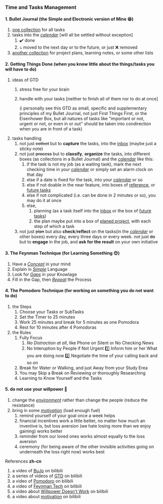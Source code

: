 ### Time and Tasks Management

#### 1. **B**ullet **J**ournal (the Simple and Electronic version of Mine :laughing:)

1. <u>one collection</u> for all tasks
2. tasks into the *<u>calendar</u>* [will all be settled without exception]
   1. :heavy_check_mark: done
   2. :arrow_heading_down: moved to the next day or to the future, or​ just :x: removed
3. <u>another collection</u> for project plans, learning notes, or some other lists

#### 2. **G**etting **T**hings **D**one (when you know little about the things/tasks you will have to do​)

1. ideas of GTD
   1. stress free for your brain
   
   2. handle with your tasks [neither to finish all of them nor to do at once]
   
      (i personally see this GTD as small, specific and supplementary principles of my Bullet Journal, not just First Things First, or the Eisenhower Box, but all natures of tasks like "important or not, urgent or not, or even in or out" should be taken into condirection when you are in front of a task)
2. tasks handling
   1. not just ~~collect~~ but to **capture** the tasks, into the <u>inbox</u> (maybe just a sticky note)
   2. not just ~~process~~ but to **classify**, **organize** the tasks, into different boxes (as collections in a Bullet Journal) and the *<u>calendar</u>* like this: 
      1. if the task is not my job (as a waiting task), mark the next checking time in your *<u>calendar</u>* or simply set an alarm clock on that day
      2. else if a date is fixed for the task, into your *<u>calendar</u>* or so 
      3. else if not doable in the near feature, into boxes of <u>reference</u>, or <u>future tasks</u>
      4. else if not complicated (i.e. can be done in 2 minutes or so), you may do it at once
      5. else,  
         1. planning (as a task itself into the <u>inbox</u> or the box of <u>future tasks</u>)
         2. the plan maybe put into a box of <u>planed project</u>, with each step of which a task
   3. not just ~~plan~~ but also **check**/**reflect** on the tasks(in the *<u>calendar</u>* or other boxes) every day, every three days or every week. not just ~~do~~ but to **engage** in the job, and **ask for the result** on your own initiative 

#### 3. The Feynman Technique (for Learning Something :blush:)

1. Have a *<u>Concept</u>* in your mind
2. Explain in *<u>Simple</u>* Language
3. Look for *<u>Gaps</u>* in your Knowlage
4. Fill in the Gap, then *<u>Repeat</u>* the Process

#### 4. The Pomodoro Technique (for working on something you do not want to do​)

1. the Steps
   1. Choose your Tasks or SubTasks
   2. Set the Timer to 25 minutes
   3. Work 25 minutes and break for 5 minutes as one Pomodora
   4. Rest for 10 minutes after 4 Pomodoras
2. the Rules
   1. Fully Focus
      1. *No Distraction at all*, like Phone on Silent or No Checking News
      2. No Interuption by People if Not Urgent 
         :one: Inform him or her What you are doing now
         :two: ​Negotiate the time of your calling back and so on
   2. Break for Water or Walking, and just Away from your Study Erea
   3. You may Skip a Break on Reviewing or thoroughly Researching 
   4. Learning to Know Yourself and the Tasks

#### 5. do not use your willpower :rocket: 

1. change the *<u>environment</u>* rather than change the people (reduce the resistance)
2. bring in some *<u>motivation</u>* (load enough fuel) 
   1. remind yourself of your goal once a week helps 
   2. financial incentives work a little better, no matter how much an inventive is,
      but loss aversion (we hate losing more than we enjoy gaining) works better
   4. reminder from our loved ones works almost equally to the loss aversion
   5. ceremony (for being aware of the other invisible activities going on underneath the loss right now) works best





References **zh-cn** 

1. a video of [BuJo](https://www.bilibili.com/video/av67594077) on bilibili
2. a series of videos of [GTD](https://www.bilibili.com/video/av73280139) on bilibili
3. a video of [Pomodoro](https://www.bilibili.com/video/av57109671) on bilibili
4. a video of [Feynman Tech](https://www.bilibili.com/video/av60815393) on bilibili
5. a video about [Willpower Doesn't Work](https://www.bilibili.com/video/av82629079?t=247) on bilibili
6. a video about [motivation](https://www.bilibili.com/video/av95554610) on bilibili

